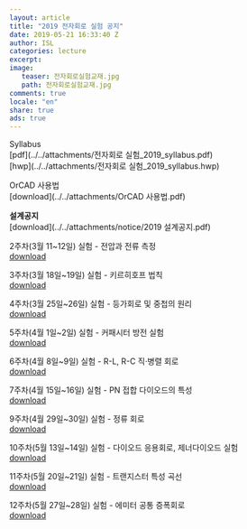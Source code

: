 ```yaml
---
layout: article
title: "2019 전자회로 실험 공지"
date: 2019-05-21 16:33:40 Z
author: ISL
categories: lecture
excerpt: 
image:
   teaser: 전자회로실험교재.jpg
   path: 전자회로실험교재.jpg
comments: true
locale: "en"
share: true
ads: true
--- 
```


Syllabus  
[pdf](../../attachments/전자회로 실험_2019_syllabus.pdf)   
[hwp](../../attachments/전자회로 실험_2019_syllabus.hwp)

OrCAD 사용법  
[download](../../attachments/OrCAD 사용법.pdf)  

**설계공지**  
[download](../../attachments/notice/2019 설계공지.pdf)

2주차(3월 11~12일) 실험 - 전압과 전류 측정  
[download](../../attachments/notice/2주차_실험_공지.pdf)

3주차(3월 18일~19일) 실험 - 키르히호프 법칙  
[download](../../attachments/notice/3주차_실험_공지.pdf)

4주차(3월 25일~26일) 실험 - 등가회로 및 중첩의 원리  
[download](../../attachments/notice/4주차_실험_공지.pdf)

5주차(4월 1일~2일) 실험 - 커패시터 방전 실험  
[download](../../attachments/notice/5주차_실험_공지.pdf)

6주차(4월 8일~9일) 실험 - R-L, R-C 직·병렬 회로  
[download](../../attachments/notice/6주차_실험_공지.pdf)

7주차(4월 15일~16일) 실험 - PN 접합 다이오드의 특성  
[download](../../attachments/notice/7주차_실험_공지.pdf)

9주차(4월 29일~30일) 실험 - 정류 회로  
[download](../../attachments/notice/9주차_실험_공지.pdf)  

10주차(5월 13일~14일) 실험 - 다이오드 응용회로, 제너다이오드 실험  
[download](../../attachments/notice/10주차_실험_공지.pdf)  

11주차(5월 20일~21일) 실험 - 트랜지스터 특성 곡선  
[download](../../attachments/notice/11주차_실험_공지.pdf)  

12주차(5월 27일~28일) 실험 - 에미터 공통 증폭회로  
[download](../../attachments/notice/12주차_실험_공지.pdf)  
